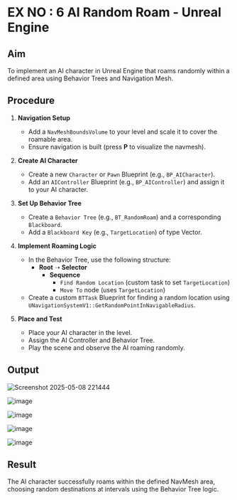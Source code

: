 # EX NO : 6  AI Random Roam - Unreal Engine

## Aim
To implement an AI character in Unreal Engine that roams randomly within a defined area using Behavior Trees and Navigation Mesh.

## Procedure

1. **Navigation Setup**
   - Add a `NavMeshBoundsVolume` to your level and scale it to cover the roamable area.
   - Ensure navigation is built (press **P** to visualize the navmesh).

2. **Create AI Character**
   - Create a new `Character` or `Pawn` Blueprint (e.g., `BP_AICharacter`).
   - Add an `AIController` Blueprint (e.g., `BP_AIController`) and assign it to your AI character.

3. **Set Up Behavior Tree**
   - Create a `Behavior Tree` (e.g., `BT_RandomRoam`) and a corresponding `Blackboard`.
   - Add a `Blackboard Key` (e.g., `TargetLocation`) of type Vector.

4. **Implement Roaming Logic**
   - In the Behavior Tree, use the following structure:
     - **Root** ➝ **Selector**
       - **Sequence**
         - `Find Random Location` (custom task to set `TargetLocation`)
         - `Move To` node (uses `TargetLocation`)
   - Create a custom `BTTask` Blueprint for finding a random location using `UNavigationSystemV1::GetRandomPointInNavigableRadius`.

5. **Place and Test**
   - Place your AI character in the level.
   - Assign the AI Controller and Behavior Tree.
   - Play the scene and observe the AI roaming randomly.



## Output


![Screenshot 2025-05-08 221444](https://github.com/user-attachments/assets/2bfed4fb-8a19-47e9-9b7f-23fbc1cee889)



![image](https://github.com/user-attachments/assets/286ac6c8-e8a1-4d75-b03f-c5bc78b75f17)



![image](https://github.com/user-attachments/assets/792fcfa6-da04-4187-9ea6-fa756a158de6)



![image](https://github.com/user-attachments/assets/479bd6be-0a5a-43cc-8d44-b5be25f5ee0e)


![image](https://github.com/user-attachments/assets/ce3e04b6-4581-4669-8225-01837f12f8f5)



## Result
The AI character successfully roams within the defined NavMesh area, choosing random destinations at intervals using the Behavior Tree logic.

